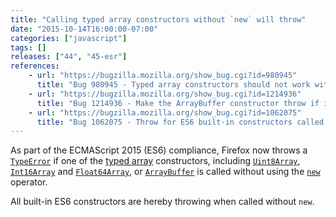 ```yaml
---
title: "Calling typed array constructors without `new` will throw"
date: "2015-10-14T16:00:00-07:00"
categories: ["javascript"]
tags: []
releases: ["44", "45-esr"]
references:
    - url: "https://bugzilla.mozilla.org/show_bug.cgi?id=980945"
      title: "Bug 980945 - Typed array constructors should not work without \"new\" per spec"
    - url: "https://bugzilla.mozilla.org/show_bug.cgi?id=1214936"
      title: "Bug 1214936 - Make the ArrayBuffer constructor throw if invoked without 'new'"
    - url: "https://bugzilla.mozilla.org/show_bug.cgi?id=1062075"
      title: "Bug 1062075 - Throw for ES6 built-in constructors called without `new`"
---
```

As part of the ECMAScript 2015 (ES6) compliance, Firefox now throws a [`TypeError`](https://developer.mozilla.org/docs/Web/JavaScript/Reference/Global_Objects/TypeError) if one of the [typed array](https://developer.mozilla.org/docs/Web/JavaScript/Typed_arrays) constructors, including [`Uint8Array`](https://developer.mozilla.org/docs/Web/JavaScript/Reference/Global_Objects/Uint8Array), [`Int16Array`](https://developer.mozilla.org/docs/Web/JavaScript/Reference/Global_Objects/Int16Array) and [`Float64Array`](https://developer.mozilla.org/docs/Web/JavaScript/Reference/Global_Objects/Float64Array), or [`ArrayBuffer`](https://developer.mozilla.org/docs/Web/JavaScript/Reference/Global_Objects/ArrayBuffer) is called without using the [`new`](https://developer.mozilla.org/docs/Web/JavaScript/Reference/Operators/new) operator.

All built-in ES6 constructors are hereby throwing when called without `new`.
